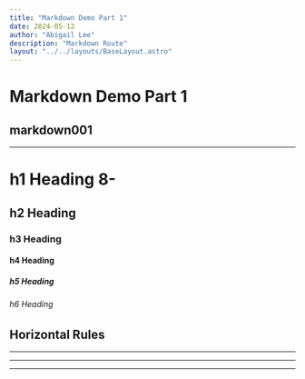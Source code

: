 ```yaml
---
title: "Markdown Demo Part 1"
date: 2024-05-12
author: "Abigail Lee"
description: "Markdown Route"
layout: "../../layouts/BaseLayout.astro"
---
```


# Markdown Demo Part 1

## markdown001

---

# h1 Heading 8-

## h2 Heading

### h3 Heading

#### h4 Heading

##### h5 Heading

###### h6 Heading

## Horizontal Rules

---

---

---
